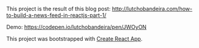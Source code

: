 This project is the result of this blog post: http://lutchobandeira.com/how-to-build-a-news-feed-in-reactjs-part-1/

Demo: https://codepen.io/lutchobandeira/pen/JWOyON

This project was bootstrapped with [Create React App](https://github.com/facebookincubator/create-react-app).
